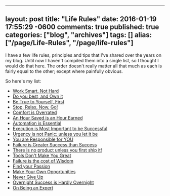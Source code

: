   ---
  layout: post
  title: "Life Rules"
  date: 2016-01-19 17:55:29 -0600
  comments: true
  published: true
  categories: ["blog", "archives"]
  tags: []
  alias: ["/page/Life-Rules", "/page/life-rules"]
  ---
<!-- more -->
<p>I have a few life rules, principles and tips that I've shared over the years on my blog. Until now I haven't compiled them into a single list, so I thought I would do that here. The order doesn't really matter all that much as each is fairly equal to the other; except where painfully obvious.</p>
<p>So here's my list:</p>
<ul>
<li><a href="http://pietschsoft.com/post/2013/07/27/Work-Smart-Not-Hard">Work Smart, Not Hard</a></li>
<li><a href="http://pietschsoft.com/post/2016/01/19/Do-your-best-and-Own-it">Do you best, and Own it</a></li>
<li><a href="http://pietschsoft.com/post/2016/01/30/Be-True-to-Yourself-First">Be True to Yourself, First</a></li>
<li><a href="http://pietschsoft.com/post/2013/08/02/Stop-Relax-Now-GO">Stop, Relax, Now, Go!</a></li>
<li><a href="http://pietschsoft.com/post/2013/08/04/Comfort-is-Overrated-Change-is-Exciting-and-Revealing">Comfort is Overrated</a></li>
<li><a href="http://pietschsoft.com/post/2013/08/04/An-Hour-Saved-is-an-Hour-Earned">An Hour Saved is an Hour Earned</a></li>
<li><a href="http://pietschsoft.com/post/2013/08/21/Automation-is-Essential">Automation is Essential</a></li>
<li><a href="http://pietschsoft.com/post/2013/08/21/Execution-is-Most-Important-to-be-Successful">Execution is Most Important to be Successful</a></li>
<li><a href="http://pietschsoft.com/post/2013/08/23/Urgency-is-not-Panic-unless-you-let-it-be">Urgency is not Panic; unless you let it be</a></li>
<li><a href="http://pietschsoft.com/post/2013/09/08/You-are-responsible-for-YOU">You are Responsible for YOU</a></li>
<li><a href="http://pietschsoft.com/post/2013/09/08/Failure-Is-Greater-Success-Than-Success">Failure is Greater Success than Success</a></li>
<li><a href="http://pietschsoft.com/post/2013/10/12/There-is-no-product-unless-you-first-ship-it">There is no product unless you first ship it!</a></li>
<li><a href="http://pietschsoft.com/post/2015/08/13/Tools-Dont-Make-You-Great">Tools Don't Make You Great</a></li>
<li><a href="http://pietschsoft.com/post/2016/02/09/Failure-is-the-cost-of-Wisdom">Failure is the cost of Wisdom</a></li>
<li><a href="http://pietschsoft.com/post/2016/02/14/Find-Your-Passion">Find your Passion</a></li>
<li><a href="http://pietschsoft.com/post/2016/02/17/Make-Your-Own-Opportunities">Make Your Own Opportunities</a></li>
<li><a href="http://pietschsoft.com/post/2016/03/01/Never-Give-Up">Never Give Up</a></li>
<li><a href="http://pietschsoft.com/post/2013/09/08/Overnight-Success-is-Hardly-Overnight">Overnight Success is Hardly Overnight</a></li>
<li><a href="http://pietschsoft.com/post/2016/05/03/On-Being-an-Expert">On Being an Expert</a></li>
</ul>
